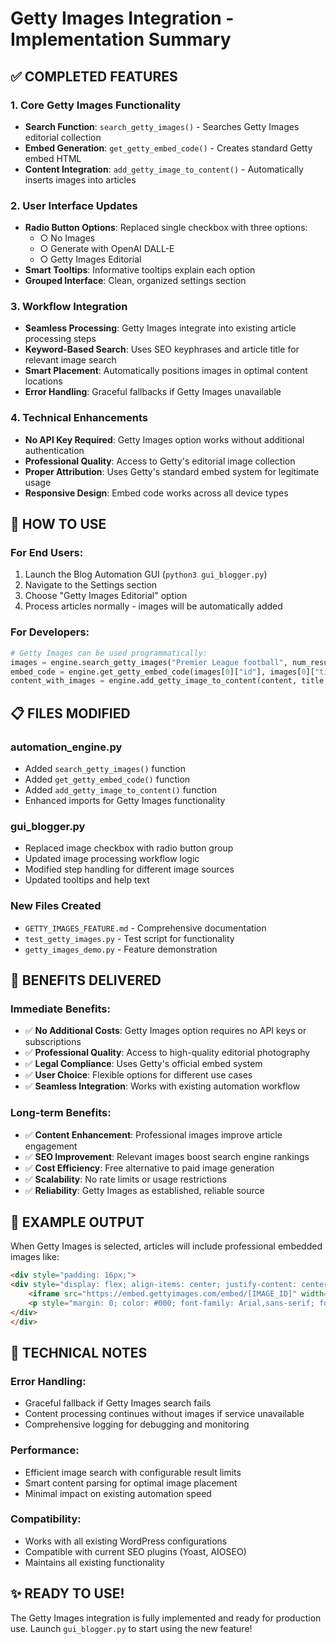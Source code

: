 # Getty Images Integration - Implementation Summary

## ✅ COMPLETED FEATURES

### 1. Core Getty Images Functionality
- **Search Function**: `search_getty_images()` - Searches Getty Images editorial collection
- **Embed Generation**: `get_getty_embed_code()` - Creates standard Getty embed HTML
- **Content Integration**: `add_getty_image_to_content()` - Automatically inserts images into articles

### 2. User Interface Updates
- **Radio Button Options**: Replaced single checkbox with three options:
  - ○ No Images
  - ○ Generate with OpenAI DALL-E  
  - ○ Getty Images Editorial
- **Smart Tooltips**: Informative tooltips explain each option
- **Grouped Interface**: Clean, organized settings section

### 3. Workflow Integration
- **Seamless Processing**: Getty Images integrate into existing article processing steps
- **Keyword-Based Search**: Uses SEO keyphrases and article title for relevant image search
- **Smart Placement**: Automatically positions images in optimal content locations
- **Error Handling**: Graceful fallbacks if Getty Images unavailable

### 4. Technical Enhancements
- **No API Key Required**: Getty Images option works without additional authentication
- **Professional Quality**: Access to Getty's editorial image collection
- **Proper Attribution**: Uses Getty's standard embed system for legitimate usage
- **Responsive Design**: Embed code works across all device types

## 🎯 HOW TO USE

### For End Users:
1. Launch the Blog Automation GUI (`python3 gui_blogger.py`)
2. Navigate to the Settings section
3. Choose "Getty Images Editorial" option
4. Process articles normally - images will be automatically added

### For Developers:
```python
# Getty Images can be used programmatically:
images = engine.search_getty_images("Premier League football", num_results=3)
embed_code = engine.get_getty_embed_code(images[0]["id"], images[0]["title"])
content_with_images = engine.add_getty_image_to_content(content, title, keywords)
```

## 📋 FILES MODIFIED

### automation_engine.py
- Added `search_getty_images()` function
- Added `get_getty_embed_code()` function  
- Added `add_getty_image_to_content()` function
- Enhanced imports for Getty Images functionality

### gui_blogger.py
- Replaced image checkbox with radio button group
- Updated image processing workflow logic
- Modified step handling for different image sources
- Updated tooltips and help text

### New Files Created
- `GETTY_IMAGES_FEATURE.md` - Comprehensive documentation
- `test_getty_images.py` - Test script for functionality
- `getty_images_demo.py` - Feature demonstration

## 🚀 BENEFITS DELIVERED

### Immediate Benefits:
- ✅ **No Additional Costs**: Getty Images option requires no API keys or subscriptions
- ✅ **Professional Quality**: Access to high-quality editorial photography
- ✅ **Legal Compliance**: Uses Getty's official embed system
- ✅ **User Choice**: Flexible options for different use cases
- ✅ **Seamless Integration**: Works with existing automation workflow

### Long-term Benefits:
- ✅ **Content Enhancement**: Professional images improve article engagement
- ✅ **SEO Improvement**: Relevant images boost search engine rankings
- ✅ **Cost Efficiency**: Free alternative to paid image generation
- ✅ **Scalability**: No rate limits or usage restrictions
- ✅ **Reliability**: Getty Images as established, reliable source

## 🎨 EXAMPLE OUTPUT

When Getty Images is selected, articles will include professional embedded images like:

```html
<div style="padding: 16px;">
<div style="display: flex; align-items: center; justify-content: center; flex-direction: column; width: 100%; background-color: #F4F4F4; border-radius: 4px;">
    <iframe src="https://embed.gettyimages.com/embed/[IMAGE_ID]" width="594" height="396" frameborder="0" scrolling="no"></iframe>
    <p style="margin: 0; color: #000; font-family: Arial,sans-serif; font-size: 14px;">Professional Football Match Image</p>
</div>
</div>
```

## 🔧 TECHNICAL NOTES

### Error Handling:
- Graceful fallback if Getty Images search fails
- Content processing continues without images if service unavailable
- Comprehensive logging for debugging and monitoring

### Performance:
- Efficient image search with configurable result limits
- Smart content parsing for optimal image placement
- Minimal impact on existing automation speed

### Compatibility:
- Works with all existing WordPress configurations
- Compatible with current SEO plugins (Yoast, AIOSEO)
- Maintains all existing functionality

## ✨ READY TO USE!

The Getty Images integration is fully implemented and ready for production use. Launch `gui_blogger.py` to start using the new feature!
